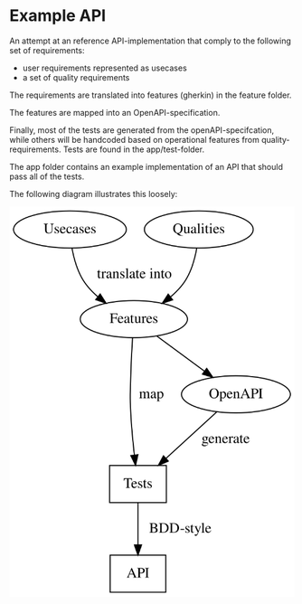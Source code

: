# Example API
An attempt at an reference API-implementation that comply to the following set of requirements:
- user requirements represented as usecases
- a set of quality requirements

The requirements are translated into features (gherkin) in the feature folder.

The features are mapped into an OpenAPI-specification.

Finally, most of the tests are generated from the openAPI-specifcation, while others will be handcoded based on operational features from quality-requirements. Tests are found in the app/test-folder.

The app folder contains an example implementation of an API that should pass all of the tests.

The following diagram illustrates this loosely:

![Alt text](./docs/graf.svg)
